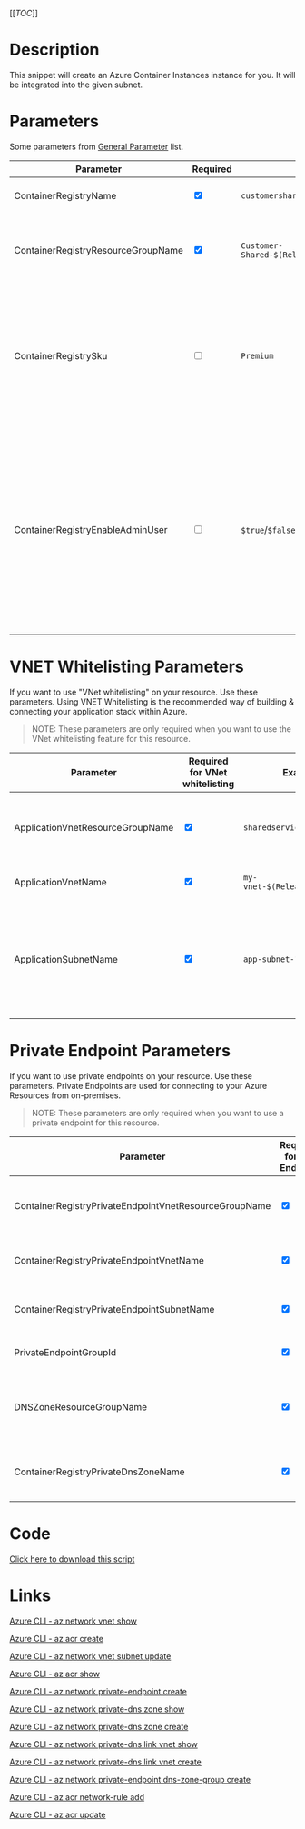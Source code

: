 [[_TOC_]]

# Description
This snippet will create an Azure Container Instances instance for you. It will be integrated into the given subnet.


# Parameters
Some parameters from [General Parameter](/Azure/Azure-CLI-Snippets) list.

| Parameter | Required | Example Value | Description |
|--|--|--|--|
| ContainerRegistryName | <input type="checkbox" checked> | `customershared$(Release.EnvironmentName)` | The name of the container registry. |
| ContainerRegistryResourceGroupName | <input type="checkbox" checked> | `Customer-Shared-$(Release.EnvironmentName)` | The resourcegroup where the container registry should be. |
| ContainerRegistrySku | <input type="checkbox"> | `Premium` | The sku for this registry. Note that for networking options other than "public" you will need the `Premium` sku. Options are `Basic`, `Standar` or `Premium`. |
| ContainerRegistryEnableAdminUser | <input type="checkbox"> | `$true`/`$false` | Enable the non-ad admin with username & password authentication for this Container Registry. For example: when you use containers in appservices you need this, because it does not support managed identities yet. |

# VNET Whitelisting Parameters

If you want to use "VNet whitelisting" on your resource. Use these parameters. Using VNET Whitelisting is the recommended way of building & connecting your application stack within Azure.
> NOTE: These parameters are only required when you want to use the VNet whitelisting feature for this resource.

| Parameter | Required for VNet whitelisting | Example Value | Description |
|--|--|--|--|
| ApplicationVnetResourceGroupName | <input type="checkbox" checked> | `sharedservices-rg` | The ResourceGroup where your VNET, for your container, resides in. |
| ApplicationVnetName | <input type="checkbox" checked> | `my-vnet-$(Release.EnvironmentName)` | The name of the VNET the container is in|
| ApplicationSubnetName | <input type="checkbox" checked> | `app-subnet-1` | The name of the subnet where the containers will be spun up (This subnet will get access to the container registry). |


# Private Endpoint Parameters

If you want to use private endpoints on your resource. Use these parameters. Private Endpoints are used for connecting to your Azure Resources from on-premises.
> NOTE: These parameters are only required when you want to use a private endpoint for this resource.

| Parameter | Required for Pvt Endpoint | Example Value | Description |
|--|--|--|--|
| ContainerRegistryPrivateEndpointVnetResourceGroupName | <input type="checkbox" checked> | `sharedservices-rg` | The ResourceGroup where your VNET, for your Container Registry Private Endpoint, resides in. |
| ContainerRegistryPrivateEndpointVnetName | <input type="checkbox" checked> | `my-vnet-$(Release.EnvironmentName)` | The name of the VNET to place the Container Registry Private Endpoint in. |
| ContainerRegistryPrivateEndpointSubnetName | <input type="checkbox" checked> | `app-subnet-3` | The subnetname where the private endpoint for this container registry should be created. |
| PrivateEndpointGroupId | <input type="checkbox" checked> | `registry` | The Group ID for the  registry. You can safely use `registry` here. |
| DNSZoneResourceGroupName | <input type="checkbox" checked> | `Customer-DNSZones-$(Release.EnvironmentName)` | The resourcegroup where the DNS Zones reside in. This is generally a tenant-wide shared resourcegroup. |
| ContainerRegistryPrivateDnsZoneName | <input type="checkbox" checked> | `privatelink.azurecr.io` | The privatelink DNS Zone to use. `privatelink.azurecr.io` can be safely used here. |


# Code
[Click here to download this script](../../../../src/Container-Registry/Create-Container-Registry.ps1)

# Links

[Azure CLI - az network vnet show](https://docs.microsoft.com/en-us/cli/azure/network/vnet?view=azure-cli-latest#az_network_vnet_show)

[Azure CLI - az acr create](https://docs.microsoft.com/en-us/cli/azure/acr?view=azure-cli-latest#az_acr_create)

[Azure CLI - az network vnet subnet update](https://docs.microsoft.com/en-us/cli/azure/network/vnet/subnet?view=azure-cli-latest#az_network_vnet_subnet_update)

[Azure CLI - az acr show](https://docs.microsoft.com/en-us/cli/azure/acr?view=azure-cli-latest#az_acr_show)

[Azure CLI - az network private-endpoint create](https://docs.microsoft.com/en-us/cli/azure/network/private-endpoint?view=azure-cli-latest#az_network_private_endpoint_create)

[Azure CLI - az network private-dns zone show](https://docs.microsoft.com/en-us/cli/azure/ext/privatedns/network/private-dns/zone?view=azure-cli-latest#ext_privatedns_az_network_private_dns_zone_show)

[Azure CLI - az network private-dns zone create](https://docs.microsoft.com/en-us/cli/azure/ext/privatedns/network/private-dns/zone?view=azure-cli-latest#ext_privatedns_az_network_private_dns_zone_create)

[Azure CLI - az network private-dns link vnet show](https://docs.microsoft.com/en-us/cli/azure/network/private-dns/link/vnet?view=azure-cli-latest#az_network_private_dns_link_vnet_show)

[Azure CLI - az network private-dns link vnet create](https://docs.microsoft.com/en-us/cli/azure/network/private-dns/link/vnet?view=azure-cli-latest#az_network_private_dns_link_vnet_create)

[Azure CLI - az network private-endpoint dns-zone-group create](https://docs.microsoft.com/en-us/cli/azure/network/private-endpoint/dns-zone-group?view=azure-cli-latest#az_network_private_endpoint_dns_zone_group_create)

[Azure CLI - az acr network-rule add](https://docs.microsoft.com/en-us/cli/azure/acr/network-rule?view=azure-cli-latest#az_acr_network_rule_add)

[Azure CLI - az acr update](https://docs.microsoft.com/en-us/cli/azure/acr?view=azure-cli-latest#az_acr_update)